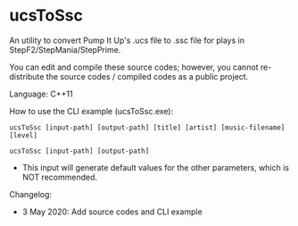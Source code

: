 # ucsToSsc
An utility to convert Pump It Up's .ucs file to .ssc file for plays in StepF2/StepMania/StepPrime. 

You can edit and compile these source codes; however, you cannot re-distribute the source codes / compiled codes as a public project. 

Language: C++11

How to use the CLI example (ucsToSsc.exe):
```
ucsToSsc [input-path] [output-path] [title] [artist] [music-filename] [level]
```
```
ucsToSsc [input-path] [output-path]
```
- This input will generate default values for the other parameters, which is NOT recommended.

Changelog:
- 3 May 2020: Add source codes and CLI example
